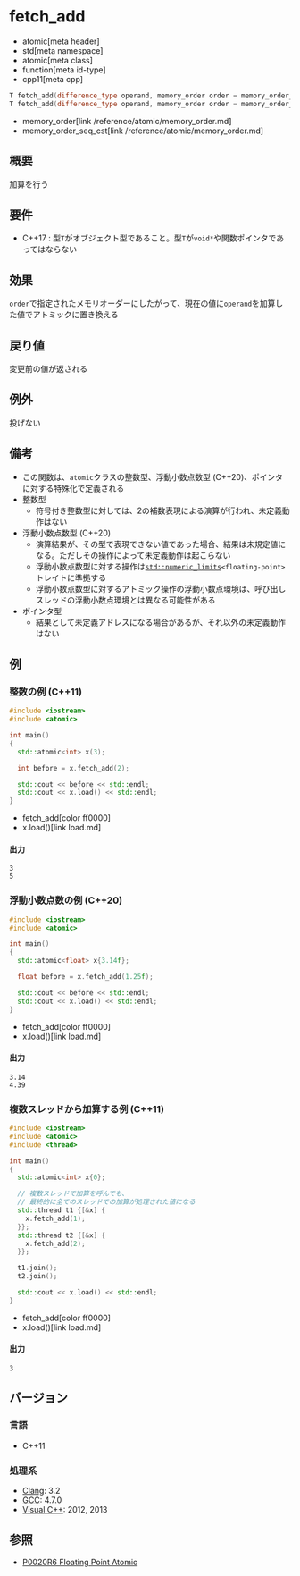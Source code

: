 # fetch_add
* atomic[meta header]
* std[meta namespace]
* atomic[meta class]
* function[meta id-type]
* cpp11[meta cpp]

```cpp
T fetch_add(difference_type operand, memory_order order = memory_order_seq_cst) volatile noexcept;
T fetch_add(difference_type operand, memory_order order = memory_order_seq_cst) noexcept;
```
* memory_order[link /reference/atomic/memory_order.md]
* memory_order_seq_cst[link /reference/atomic/memory_order.md]

## 概要
加算を行う


## 要件
- C++17 : 型`T`がオブジェクト型であること。型`T`が`void*`や関数ポインタであってはならない


## 効果
`order`で指定されたメモリオーダーにしたがって、現在の値に`operand`を加算した値でアトミックに置き換える


## 戻り値
変更前の値が返される


## 例外
投げない


## 備考
- この関数は、`atomic`クラスの整数型、浮動小数点数型 (C++20)、ポインタに対する特殊化で定義される
- 整数型
    - 符号付き整数型に対しては、2の補数表現による演算が行われ、未定義動作はない
- 浮動小数点数型 (C++20)
    - 演算結果が、その型で表現できない値であった場合、結果は未規定値になる。ただしその操作によって未定義動作は起こらない
    - 浮動小数点数型に対する操作は[`std::numeric_limits`](/reference/limits/numeric_limits.md)`<floating-point>`トレイトに準拠する
    - 浮動小数点数型に対するアトミック操作の浮動小数点環境は、呼び出しスレッドの浮動小数点環境とは異なる可能性がある
- ポインタ型
    - 結果として未定義アドレスになる場合があるが、それ以外の未定義動作はない


## 例
### 整数の例 (C++11)
```cpp example
#include <iostream>
#include <atomic>

int main()
{
  std::atomic<int> x(3);

  int before = x.fetch_add(2);

  std::cout << before << std::endl;
  std::cout << x.load() << std::endl;
}
```
* fetch_add[color ff0000]
* x.load()[link load.md]


#### 出力
```
3
5
```

### 浮動小数点数の例 (C++20)
```cpp example
#include <iostream>
#include <atomic>

int main()
{
  std::atomic<float> x{3.14f};

  float before = x.fetch_add(1.25f);

  std::cout << before << std::endl;
  std::cout << x.load() << std::endl;
}
```
* fetch_add[color ff0000]
* x.load()[link load.md]

#### 出力
```
3.14
4.39
```

### 複数スレッドから加算する例 (C++11)
```cpp example
#include <iostream>
#include <atomic>
#include <thread>

int main()
{
  std::atomic<int> x{0};

  // 複数スレッドで加算を呼んでも、
  // 最終的に全てのスレッドでの加算が処理された値になる
  std::thread t1 {[&x] {
    x.fetch_add(1);
  }};
  std::thread t2 {[&x] {
    x.fetch_add(2);
  }};

  t1.join();
  t2.join();

  std::cout << x.load() << std::endl;
}
```
* fetch_add[color ff0000]
* x.load()[link load.md]

#### 出力
```
3
```

## バージョン
### 言語
- C++11

### 処理系
- [Clang](/implementation.md#clang): 3.2
- [GCC](/implementation.md#gcc): 4.7.0
- [Visual C++](/implementation.md#visual_cpp): 2012, 2013

## 参照
- [P0020R6 Floating Point Atomic](http://www.open-std.org/jtc1/sc22/wg21/docs/papers/2017/p0020r6.html)
